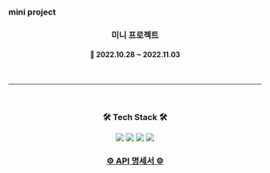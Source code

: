 ### mini project


<h3 align="center"><b>미니 프로젝트</b></h3>

<h4 align="center">📆 2022.10.28 ~ 2022.11.03</h4>
<br>

---

<br>
<h3 align="center"><b>🛠 Tech Stack 🛠</b></h3>
<p align="center">
<img src="https://img.shields.io/badge/Spring-6DB33F?style=for-the-badge&logo=github&logoColor=white">
<img src="https://img.shields.io/badge/github-181717?style=for-the-badge&logo=github&logoColor=white">
<img src="https://img.shields.io/badge/linux-FCC624?style=for-the-badge&logo=linux&logoColor=black">
<img src="https://img.shields.io/badge/aws-232F3E?style=for-the-badge&logo=aws&logoColor=white">

<br>
<h3 align="center"><b><a href="https://github.com/Hanghae99-CloneProject/BackEnd/wiki/API-%EB%AA%85%EC%84%B8%EC%84%9C">⚙ API 명세서 ⚙</a></b></h3>

